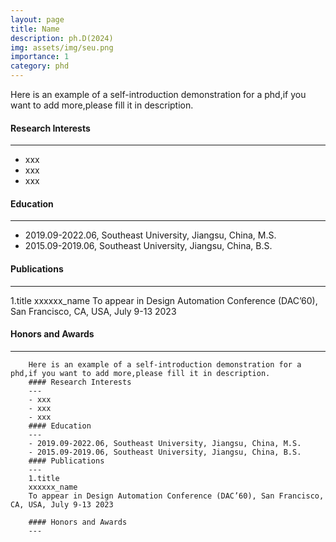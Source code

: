 ```yaml
---
layout: page
title: Name
description: ph.D(2024)
img: assets/img/seu.png
importance: 1
category: phd
---
```

Here is an example of a self-introduction demonstration for a phd,if you want to add more,please fill it in description.
#### Research Interests
---
- xxx
- xxx
- xxx
#### Education
---
- 2019.09-2022.06, Southeast University, Jiangsu, China, M.S.
- 2015.09-2019.06, Southeast University, Jiangsu, China, B.S.

#### Publications
---
1.title
xxxxxx_name
To appear in Design Automation Conference (DAC’60), San Francisco, CA, USA, July 9-13 2023

#### Honors and Awards
---
   
    
        Here is an example of a self-introduction demonstration for a phd,if you want to add more,please fill it in description.
        #### Research Interests
        ---
        - xxx
        - xxx
        - xxx
        #### Education
        ---
        - 2019.09-2022.06, Southeast University, Jiangsu, China, M.S.
        - 2015.09-2019.06, Southeast University, Jiangsu, China, B.S.
        #### Publications
        ---
        1.title
        xxxxxx_name
        To appear in Design Automation Conference (DAC’60), San Francisco, CA, USA, July 9-13 2023
        
        #### Honors and Awards
        ---
    
